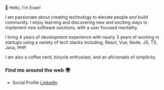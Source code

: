 👋 Hello, I'm Evan! 

I am passionate about creating technology to elevate people and build community. I enjoy learning and discovering new and exciting ways to implement new software solutions, with a user focused mentality. 

I bring 4 years of development experience with nearly 3 years of working in startups using a variety of tech stacks including, React, Vue, Node, JS, TS, Java, PHP.

I am also a coffee nerd, bicycle enthusiast, and an aficionado of simplicity.


### Find me around the web 🌍

- Social Profile [LinkedIn](https://www.linkedin.com/in/evan-aspaas-a80259198/)
